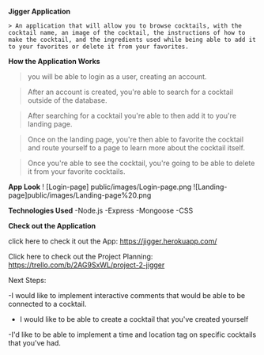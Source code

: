 **Jigger Application**

    > An application that will allow you to browse cocktails, with the cocktail name, an image of the cocktail, the instructions of how to make the cocktail, and the ingredients used while being able to add it to your favorites or delete it from your favorites. 

**How the Application Works**

> you will be able to login as a user, creating an account. 

>After an account is created, you're able to search for a cocktail outside of the database. 

>After searching for a cocktail you're able to then add it to you're landing page. 

>Once on the landing page, you're then able to favorite the cocktail and route yourself to a page to learn more about the cocktail itself. 

>Once you're able to see the cocktail, you're going to be able to delete it from your favorite cocktails. 

**App Look** 
! [Login-page] public/images/Login-page.png
![Landing-page]public/images/Landing-page%20.png


**Technologies Used**
    -Node.js 
    -Express
    -Mongoose
    -CSS
    
**Check out the Application**

click here to check it out the App: https://jigger.herokuapp.com/

Click here to check out the Project Planning: https://trello.com/b/2AG9SxWL/project-2-jigger

Next Steps: 

 -I would like to implement interactive comments that would be able to be connected to a cocktail. 

 - I would like to be able to create a cocktail that you've created yourself 

 -I'd like to be able to implement a time and location tag on specific cocktails that you've had. 


